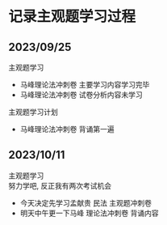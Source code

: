 # 记录主观题学习过程

## 2023/09/25
主观题学习
* 马峰理论法冲刺卷 主要学习内容学习完毕
* 马峰理论法冲刺卷 试卷分析内容未学习

主观题学习计划
* 马峰理论法冲刺卷 背诵第一遍

## 2023/10/11
主观题学习  
努力学吧, 反正我有两次考试机会
- 今天决定先学习孟献贵 民法 主观题冲刺卷
- 明天中午更一下马峰 理论法冲刺卷 背诵内容
